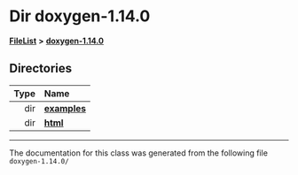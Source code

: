 

# Dir doxygen-1.14.0



[**FileList**](files.md) **>** [**doxygen-1.14.0**](dir_9d5bad020669189c90cda983471be5d0.md)














## Directories

| Type | Name |
| ---: | :--- |
| dir | [**examples**](dir_8400fc686cf1eec637c6139505ac43d7.md) <br> |
| dir | [**html**](dir_05d1fd8a7cdd04f638f8b23196de02e2.md) <br> |

























































------------------------------
The documentation for this class was generated from the following file `doxygen-1.14.0/`

